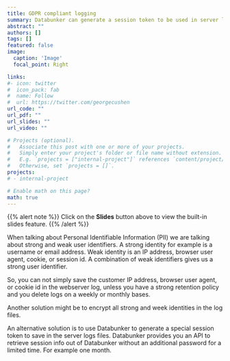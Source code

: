 ```yaml
---
title: GDPR compliant logging
summary: Databunker can generate a session token to be used in server logs.
abstract: ""
authors: []
tags: []
featured: false
image:
  caption: 'Image'
  focal_point: Right

links:
#- icon: twitter
#  icon_pack: fab
#  name: Follow
#  url: https://twitter.com/georgecushen
url_code: ""
url_pdf: ""
url_slides: ""
url_video: ""

# Projects (optional).
#   Associate this post with one or more of your projects.
#   Simply enter your project's folder or file name without extension.
#   E.g. `projects = ["internal-project"]` references `content/project/deep-learning/index.md`.
#   Otherwise, set `projects = []`.
projects:
# - internal-project

# Enable math on this page?
math: true
---
```


{{% alert note %}}
Click on the **Slides** button above to view the built-in slides feature.
{{% /alert %}}

When talking about Personal Identifiable Information (PII) we are talking about strong and weak user identifiers. A strong identity for example is a username or email address. Weak identity is an IP address, browser user agent, cookie, or session id. A combination of weak identifiers gives us a strong user identifier.

So, you can not simply save the customer IP address, browser user agent, or cookie id in the webserver log, unless you have a strong retention policy and you delete logs on a weekly or monthly bases.

Another solution might be to encrypt all strong and week identities in the log files.

An alternative solution is to use Databunker to generate a special session token to save in the server logs files. Databunker provides you an API to retrieve session info out of Databunker without an additional password for a limited time. For example one month.
